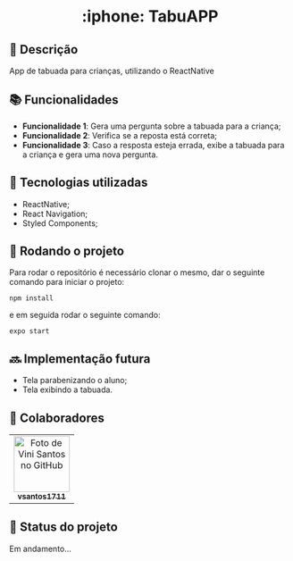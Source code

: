 <h1 align="center">:iphone: TabuAPP</h1>

## :memo: Descrição
App de tabuada para crianças, utilizando o ReactNative

## :books: Funcionalidades
* <b>Funcionalidade 1</b>: Gera uma pergunta sobre a tabuada para a criança;
* <b>Funcionalidade 2</b>: Verifica se a reposta está correta;
* <b>Funcionalidade 3</b>: Caso a resposta esteja errada, exibe a tabuada para a criança e gera uma nova pergunta.

## :wrench: Tecnologias utilizadas
* ReactNative;
* React Navigation;
* Styled Components;


## :rocket: Rodando o projeto
Para rodar o repositório é necessário clonar o mesmo, dar o seguinte comando para iniciar o projeto:
```
npm install
```
e em seguida rodar o seguinte comando:
```
expo start
```

## :soon: Implementação futura
* Tela parabenizando o aluno;
* Tela exibindo a tabuada.

## :handshake: Colaboradores
<table>
  <tr>
    <td align="center">
      <a href="http://github.com/vsantos1711">
        <img src="https://avatars.githubusercontent.com/u/104466068?v=4" width="100px;" alt="Foto de Vini Santos no GitHub"/><br>
        <sub>
          <b>vsantos1711</b>
        </sub>
      </a>
    </td>
  </tr>
</table>

## :dart: Status do projeto
Em andamento...
